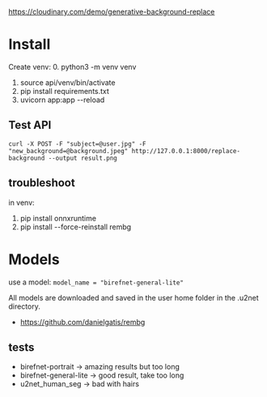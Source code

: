https://cloudinary.com/demo/generative-background-replace

# Install
Create venv:
0. python3 -m venv venv
1. source api/venv/bin/activate
2. pip install requirements.txt
3. uvicorn app:app --reload

## Test API
`curl -X POST -F "subject=@user.jpg" -F "new_background=@background.jpeg" http://127.0.0.1:8000/replace-background --output result.png`

## troubleshoot
in venv:
1. pip install onnxruntime
2. pip install --force-reinstall rembg

# Models

use a model: `model_name = "birefnet-general-lite"`

All models are downloaded and saved in the user home folder in the .u2net directory.
- https://github.com/danielgatis/rembg

## tests
- birefnet-portrait -> amazing results but too long
- birefnet-general-lite -> good result, take too long
- u2net_human_seg -> bad with hairs